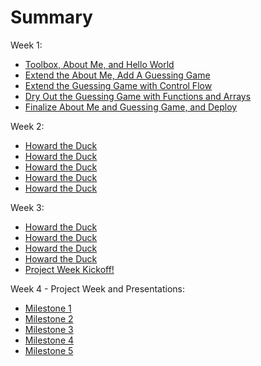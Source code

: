 # Summary

Week 1:

* [Toolbox, About Me, and Hello World](class-01)
* [Extend the About Me, Add A Guessing Game](class-02)
* [Extend the Guessing Game with Control Flow](class-03)
* [Dry Out the Guessing Game with Functions and Arrays](class-04)
* [Finalize About Me and Guessing Game, and Deploy](class-05)

Week 2:

* [Howard the Duck](class-06)
* [Howard the Duck](class-07)
* [Howard the Duck](class-08)
* [Howard the Duck](class-09)
* [Howard the Duck](class-10)

Week 3:

* [Howard the Duck](class-11)
* [Howard the Duck](class-12)
* [Howard the Duck](class-13)
* [Howard the Duck](class-14)
* [Project Week Kickoff!](class-15)

Week 4 - Project Week and Presentations:

* [Milestone 1](class-16-project-week-day-1)
* [Milestone 2](class-17-project-week-day-2)
* [Milestone 3](class-18-project-week-day-3)
* [Milestone 4](class-19-project-week-day-4)
* [Milestone 5](class-20-project-week-day-5)
